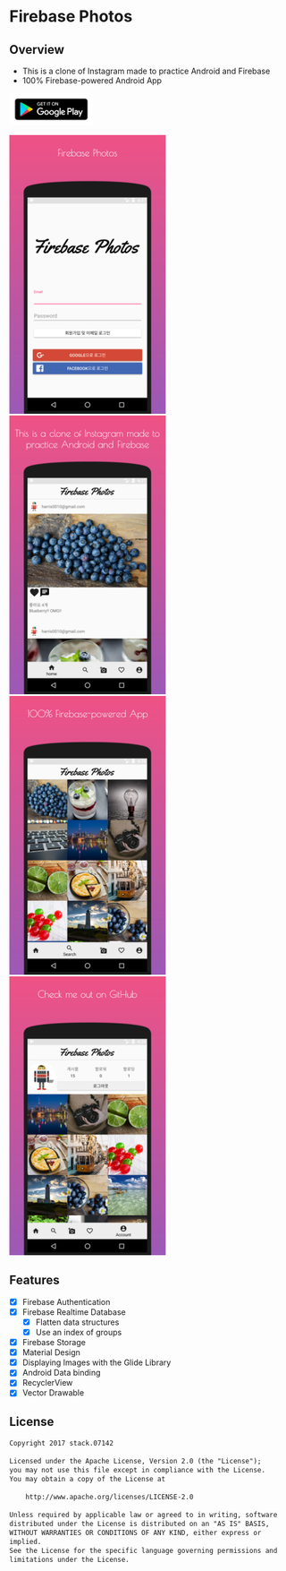 # Firebase Photos

## Overview
- This is a clone of Instagram made to practice Android and Firebase
- 100% Firebase-powered Android App

<a href="https://play.google.com/store/apps/details?id=io.github.stack07142.firebase_photos" > <img src="./img/google-play-badge.png" width="150" height="58"></a>

<img src="./img/screenshot_1.png" width="280" height="498"> <img src="./img/screenshot_2.png" width="280" height="498">
<img src="./img/screenshot_3.png" width="280" height="498"> <img src="./img/screenshot_4.png" width="280" height="498">


## Features
- [x] Firebase Authentication
- [x] Firebase Realtime Database
    - [x] Flatten data structures
    - [x] Use an index of groups
- [x] Firebase Storage
- [x] Material Design
- [x] Displaying Images with the Glide Library
- [x] Android Data binding
- [x] RecyclerView
- [x] Vector Drawable

## License
```
Copyright 2017 stack.07142

Licensed under the Apache License, Version 2.0 (the "License");
you may not use this file except in compliance with the License.
You may obtain a copy of the License at

    http://www.apache.org/licenses/LICENSE-2.0

Unless required by applicable law or agreed to in writing, software
distributed under the License is distributed on an "AS IS" BASIS,
WITHOUT WARRANTIES OR CONDITIONS OF ANY KIND, either express or implied.
See the License for the specific language governing permissions and
limitations under the License.
```
